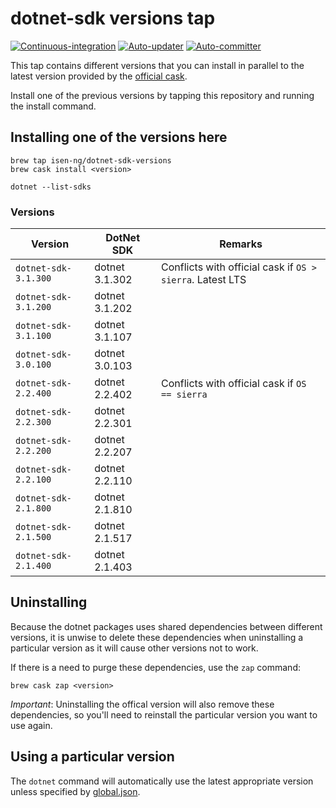 # dotnet-sdk versions tap

[![Continuous-integration](https://img.shields.io/travis/com/isen-ng/homebrew-dotnet-sdk-versions/master?label=continuous-integration)](https://travis-ci.com/isen-ng/homebrew-dotnet-sdk-versions)
[![Auto-updater](https://img.shields.io/circleci/build/github/isen-ng/homebrew-dotnet-sdk-versions/master?label=auto-updater)](https://circleci.com/gh/isen-ng/homebrew-dotnet-sdk-versions)
[![Auto-committer](https://img.shields.io/github/workflow/status/isen-ng/homebrew-dotnet-sdk-versions/auto-committer?label=auto-committer)](https://github.com/isen-ng/homebrew-dotnet-sdk-versions/actions?query=workflow%3Aauto-committer)

This tap contains different versions that you can install in parallel to the latest version provided by the [official
cask](https://github.com/Homebrew/homebrew-cask/blob/master/Casks/dotnet-sdk.rb).

Install one of the previous versions by tapping this repository and running the install command.

## Installing one of the versions here

```
brew tap isen-ng/dotnet-sdk-versions
brew cask install <version>

dotnet --list-sdks
```

### Versions

| Version              | DotNet SDK     | Remarks
|----------------------|----------------|-----------
| `dotnet-sdk-3.1.300` | dotnet 3.1.302 | Conflicts with official cask if `OS > sierra`. Latest LTS
| `dotnet-sdk-3.1.200` | dotnet 3.1.202 |
| `dotnet-sdk-3.1.100` | dotnet 3.1.107 |
| `dotnet-sdk-3.0.100` | dotnet 3.0.103 |
| `dotnet-sdk-2.2.400` | dotnet 2.2.402 | Conflicts with official cask if `OS == sierra`
| `dotnet-sdk-2.2.300` | dotnet 2.2.301 |
| `dotnet-sdk-2.2.200` | dotnet 2.2.207 |
| `dotnet-sdk-2.2.100` | dotnet 2.2.110 |
| `dotnet-sdk-2.1.800` | dotnet 2.1.810 |
| `dotnet-sdk-2.1.500` | dotnet 2.1.517 |
| `dotnet-sdk-2.1.400` | dotnet 2.1.403 |

## Uninstalling

Because the dotnet packages uses shared dependencies between different versions, it is unwise to delete these 
dependencies when uninstalling a particular version as it will cause other versions not to work. 

If there is a need to purge these dependencies, use the `zap` command:

```
brew cask zap <version>
```

*Important*: Uninstalling the offical version will also remove these dependencies, so you'll need to reinstall the particular version you want to use again.

## Using a particular version

The `dotnet` command will automatically use the latest appropriate version unless specified by
[global.json](https://docs.microsoft.com/en-us/dotnet/core/tools/global-json).
